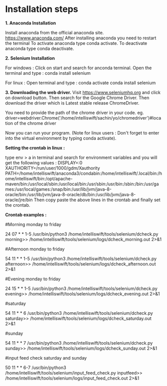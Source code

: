 # Installation steps

**1. Anaconda Installation**

Install anaconda from the official anaconda site. 
https://www.anaconda.com/
After installing anaconda you need to restart the terminal
To activate anaconda type conda activate.
To deactivate anaconda type conda deactivate.
 

**2. Selenium Installation**

For windows :
Click on start and search for anconda terminal.
Open the terminal and type : conda install selenium

For linux :
Open terminal and type : 
conda activate
conda install selenium

**3. Downloading the web driver.**
Visit https://www.seleniumhq.org and click on download button.
Then search for the Google Chrome Driver.
Then download the driver which is Latest stable release ChromeDriver.

You need to provide the path of the chrome driver in your code.
eg. driver=webdriver.Chrome('/home/intelliswift/sachin/yo/chromedriver')#location of the chrome driver

Now you can run your program. 
(Note for linux users : Don't forget to enter into the virtual environment by typing conda activate).


**Setting the crontab in linux :**

type env > a in terminal and search for environment variables and you will get the following values :
DISPLAY=:0
XAUTHORITY=/run/user/1000/gdm/Xauthority
PATH=/home/intelliswift/anaconda3/condabin:/home/intelliswift/.local/bin:/home/intelliswift/bin:/opt/apache-maven/bin:/usr/local/sbin:/usr/local/bin:/usr/sbin:/usr/bin:/sbin:/bin:/usr/games:/usr/local/games:/snap/bin:/usr/lib/jvm/java-8-oracle/bin:/usr/lib/jvm/java-8-oracle/db/bin:/usr/lib/jvm/java-8-oracle/jre/bin
Then copy paste the above lines in the crontab and finally set the crontab.

**Crontab examples :**

#Morning monday to friday

24 07 * * 1-5 /usr/bin/python3 /home/intelliswift/tools/selenium/dcheck.py morning>> /home/intelliswift/tools/selenium/logs/dcheck_morning.out 2>&1

#Afternoon monday to friday

54 11 * * 1-5 /usr/bin/python3 /home/intelliswift/tools/selenium/dcheck.py afternoon>> /home/intelliswift/tools/selenium/logs/dcheck_afternoon.out 2>&1

#Evening monday to friday

24 15 * * 1-5 /usr/bin/python3 /home/intelliswift/tools/selenium/dcheck.py evening>> /home/intelliswift/tools/selenium/logs/dcheck_evening.out 2>&1

#saturday 

54 11 * * 6 /usr/bin/python3 /home/intelliswift/tools/selenium/dcheck.py saturday>> /home/intelliswift/tools/selenium/logs/dcheck_saturday.out 2>&1

#sunday

54 11 * * 7 /usr/bin/python3 /home/intelliswift/tools/selenium/dcheck.py sunday>> /home/intelliswift/tools/selenium/logs/dcheck_sunday.out 2>&1

#input feed check saturday and sunday

50 11 * * 6-7 /usr/bin/python3 /home/intelliswift/tools/selenium/input_feed_check.py inputfeed>> /home/intelliswift/tools/selenium/logs/input_feed_check.out 2>&1
